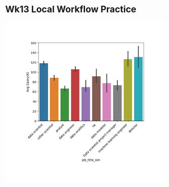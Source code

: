 # Wk13 Local Workflow Practice
 
![png](https://github.com/jiashenyue/Wk13-Local-Workflow-Practice/blob/main/barplot.png)
